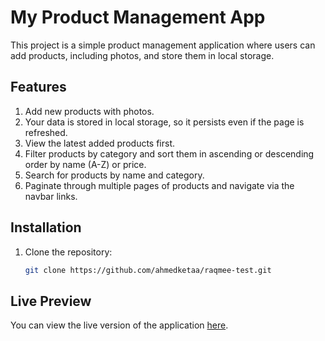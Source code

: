# My Product Management App

This project is a simple product management application where users can add products, including photos, and store them in local storage.

## Features
1. Add new products with photos.
2. Your data is stored in local storage, so it persists even if the page is refreshed.
3. View the latest added products first.
4. Filter products by category and sort them in ascending or descending order by name (A-Z) or price.
5. Search for products by name and category.
6. Paginate through multiple pages of products and navigate via the navbar links.

## Installation

1. Clone the repository:

   ```bash
   git clone https://github.com/ahmedketaa/raqmee-test.git

## Live Preview

You can view the live version of the application [here](https://raqmee-test.vercel.app/).
